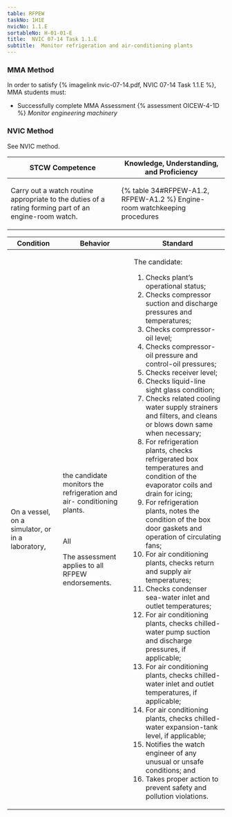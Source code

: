 ```yaml
---
table: RFPEW
taskNo: 1H1E
nvicNo: 1.1.E 
sortableNo: H-01-01-E
title:  NVIC 07-14 Task 1.1.E
subtitle:  Monitor refrigeration and air-conditioning plants
---
```



### MMA Method

In order to satisfy  {% imagelink nvic-07-14.pdf, NVIC 07-14 Task 1.1.E %}, MMA students must:

* Successfully complete MMA Assessment {% assessment OICEW-4-1D %} *Monitor engineering machinery*


### NVIC Method

<a onclick="togglevisibility('nvic_methods')" >See NVIC method.</a>

<div id='nvic_methods' class='hide'>

<table>
<thead>
<tr>
<th class='forty'> STCW Competence </th>
<th class='sixty'> Knowledge, Understanding, and Proficiency </th>
</tr>
</thead>




<tbody>
<tr><td markdown='1'>

Carry out a watch routine appropriate to the duties of a rating forming part of an engine-room watch.

</td><td markdown='1'>

{% table 34#RFPEW-A1.2, RFPEW-A1.2 %} Engine-room watchkeeping procedures

</td></tr>


</tbody>
</table>


<table>
<thead>
<tr><th class='twenty'>  Condition </th><th class='twenty'> Behavior </th><th  class='sixty'>Standard </th></tr>
</thead>
<tbody >



<tr><td markdown='1'>

On a vessel, on a simulator, or in a laboratory,

</td><td markdown='1'>

the candidate monitors the refrigeration and air- conditioning plants.

<br>

<div class="tooltip" markdown='1'>

All

The assessment applies to all RFPEW endorsements.

</div>


</td><td markdown='1'>

The candidate:

1. Checks plant’s operational status;
2. Checks compressor suction and discharge pressures and temperatures;
3. Checks compressor-oil level;
4. Checks compressor-oil pressure and control-oil pressures;
5. Checks receiver level;
6. Checks liquid-line sight glass condition;
7. Checks related cooling water supply strainers and filters, and cleans or blows down same when necessary;
8. For refrigeration plants, checks refrigerated box temperatures and condition of the evaporator coils and drain for icing;
9. For refrigeration plants, notes the condition of the box door gaskets and operation of circulating fans;
10. For air conditioning plants, checks return and supply air temperatures;
11. Checks condenser sea-water inlet and outlet temperatures;
12. For air conditioning plants, checks chilled-water pump suction and discharge pressures, if applicable;
13. For air conditioning plants, checks chilled-water inlet and outlet temperatures, if applicable;
14. For air conditioning plants, checks chilled-water expansion-tank level, if applicable;
15. Notifies the watch engineer of any unusual or unsafe conditions; and
16. Takes proper action to prevent safety and pollution violations.

</td></tr>
</tbody>
</table>
</div>
